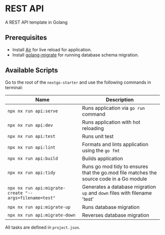 # REST API

A REST API template in Golang

## Prerequisites

- Install [Air](https://github.com/air-verse/air/tree/master) for live reload for application.
- Install [golang-migrate](https://github.com/golang-migrate/migrate/blob/v4.18.1/cmd/migrate/README.md) for running database schema migration.

## Available Scripts

Go to the root of the `nextgo-starter` and use the following commands in terminal:

| Name                                                     | Description                                                                             |
| -------------------------------------------------------- | --------------------------------------------------------------------------------------- |
| `npx nx run api:serve`                                   | Runs application via `go run` command                                                   |
| `npx nx run api:dev`                                     | Runs application with hot reloading                                                     |
| `npx nx run api:test`                                    | Runs unit test                                                                          |
| `npx nx run api:lint`                                    | Formats and lints application using the `go fmt`                                        |
| `npx nx run api:build`                                   | Builds application                                                                      |
| `npx nx run api:tidy`                                    | Runs go mod tidy to ensures that the go.mod file matches the source code in a Go module |
| `npx nx run api:migrate-create "--args=filename=test"` | Generates a database migration `up` and `down` files with filename 'test'               |
| `npx nx run api:migrate-up`                              | Runs database migration                                                                 |
| `npx nx run api:migrate-down`                            | Reverses database migration                                                             |

All tasks are defined in `project.json`.
